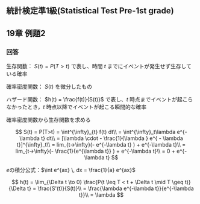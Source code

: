 ## 統計検定準1級(Statistical Test Pre-1st grade)
## 19章 例題2
### 回答

生存関数： $S(t)=P(T>t)$ で表し、時間 $t$ までにイベントが発生せず生存している確率

確率密度関数： $S(t)$ を微分したもの

ハザード関数： $h(t) = \frac{f(t)}{S(t)}$ で表し、$t$ 時点までイベントが起こらなかったとき，$t$ 時点以降でイベントが起こる瞬間的な確率

確率密度関数から生存関数を求める

$$
S(t) = P(T>t) = \int^{\infty}_{t} f(t) dt\\
= \int^{\infty}_t\lambda e^{-\lambda t} dt\\
= [\lambda \cdot - \frac{1}{\lambda } e^{ - \lambda t}]^{\infty}_t\\
= lim_{t→\infty}(- e^{-\lambda t} ) + e^{-\lambda t}\\
= lim_{t→\infty}(- \frac{1}{e^{\lambda t}} ) + e^{-\lambda t}\\
= 0 + e^{-\lambda t}
$$

$e$の積分公式：$\int e^{ax} \, dx = \frac{1}{a} e^{ax}$ 

$$
h(t) = \lim_{\Delta t \to 0} \frac{P(t \leq T < t + \Delta t \mid T \geq t)}{\Delta t}  = \frac{S'(t)}{S(t)}\\
= \frac{\lambda e^{-\lambda t}}{e^{-\lambda t}}\\
= \lambda
$$